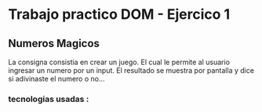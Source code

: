 # Trabajo practico DOM - Ejercico 1

## Numeros Magicos
La consigna consistia en crear un juego. El cual le permite al usuario ingresar un numero por un input. El resultado se muestra por pantalla y dice si adivinaste el numero o no...

### tecnologias usadas :
